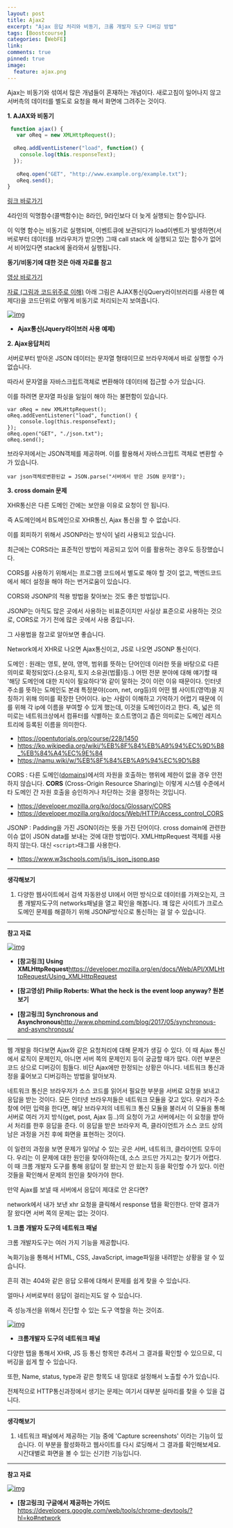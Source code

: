 ```yaml
---
layout: post
title: Ajax2
excerpt: "Ajax 응답 처리와 비동기, 크롬 개발자 도구 디버깅 방법"
tags: [Boostcourse]
categories: [WebFE]
link:
comments: true
pinned: true
image:
  feature: ajax.png
---
```


Ajax는 비동기와 섞여서 많은 개념들이 혼재하는 개념이다. 새로고침이 일어나지 않고 서버측의 데이터를 별도로 요청을 해서 화면에 그려주는 것이다.  





**1. AJAX와 비동기**

```javascript
 function ajax() {
   var oReq = new XMLHttpRequest();
	
  oReq.addEventListener("load", function() {
    console.log(this.responseText);
  });
	
   oReq.open("GET", "http://www.example.org/example.txt");
   oReq.send();
}
```

[링크 바로가기](https://developer.mozilla.org/en/docs/Web/API/XMLHttpRequest/Using_XMLHttpRequest)

4라인의 익명함수(콜백함수)는 8라인, 9라인보다 더 늦게 실행되는 함수입니다.

이 익명 함수는 비동기로 실행되며, 이벤트큐에 보관되다가 load이벤트가 발생하면(서버로부터 데이터를 브라우저가 받으면) 그때 call stack 에 실행되고 있는 함수가 없어서 비어있다면 stack에 올라와서 실행됩니다.

**동기/비동기에 대한 것은 아래 자료를 참고**

[영상 바로가기](https://www.youtube.com/watch?v=8aGhZQkoFbQ)

[자료 (그림과 코드위주로 이해)](http://www.phpmind.com/blog/2017/05/synchronous-and-asynchronous/)
아래 그림은 AJAX통신(jQuery라이브러리를 사용한 예제다)을 코드단위로 어떻게 비동기로 처리되는지 보여줍니다.

[![img](https://cphinf.pstatic.net/mooc/20180202_278/15175639688702H54K_PNG/3-3-1_Ajax%28Jquery__%29.png?type=w760)](https://www.edwith.org/boostcourse-web/lecture/16756/#)

- **Ajax통신(Jquery라이브러 사용 예제)**


**2. Ajax응답처리**

서버로부터 받아온 JSON 데이터는 문자열 형태이므로 브라우저에서 바로 실행할 수가 없습니다. 

따라서 문자열을 자바스크립트객체로 변환해야 데이터에 접근할 수가 있습니다.

이를 하려면 문자열 파싱을 일일이 해야 하는 불편함이 있습니다.

```
var oReq = new XMLHttpRequest();
oReq.addEventListener("load", function() {
    console.log(this.responseText);
});
oReq.open("GET", "./json.txt");
oReq.send();
```

브라우저에서는 JSON객체를 제공하며. 이를 활용해서 자바스크립트 객체로 변환할 수가 있습니다.

```
var json객체로변환된값 = JSON.parse("서버에서 받은 JSON 문자열");
```

**3. cross domain 문제**

XHR통신은 다른 도메인 간에는 보안을 이유로 요청이 안 됩니다.

즉 A도메인에서 B도메인으로 XHR통신, Ajax 통신을 할 수 없습니다.

이를 회피하기 위해서 JSONP라는 방식이 널리 사용되고 있습니다.

최근에는 CORS라는 표준적인 방법이 제공되고 있어 이를 활용하는 경우도 등장했습니다. 

CORS를 사용하기 위해서는 프로그램 코드에서 별도로 해야 할 것이 없고, 백엔드코드에서 헤더 설정을 해야 하는 번거로움이 있습니다.

CORS와 JSONP의 적용 방법을 찾아보는 것도 좋은 방법입니다.

JSONP는 아직도 많은 곳에서 사용하는 비표준이지만 사실상 표준으로 사용하는 것으로, CORS로 가기 전에 많은 곳에서 사용 중입니다.

그 사용법을 참고로 알아보면 좋습니다.

Network에서 XHR로 나오면 Ajax통신이고, JS로 나오면 JSONP 통신이다.



도메인 : 원래는 영토, 분야, 영역, 범위를 뜻하는 단어인데 이러한 뜻을 바탕으로 다른 의미로 확정되었다.(소유지, 토지 소유권(법률)등..) 어떤 전문 분야에 대해 얘기할 때 '해당 도메인에 대한 지식이 필요하다'와 같이 말하는 것이 이런 이유 때문이다. 인터넷 주소를 뜻하는 도메인도 본래 특정분야(com, net, org등)의 어떤 웹 사이트(영역)을 지칭하기 위해 의미를 확장한 단어이다. ip는 사람이 이해하고 기억하기 어렵기 때문에 이를 위해 각 ip에 이름을 부여할 수 있게 했는데, 이것을 도메인이라고 한다. 즉, 넓은 의미로는 네트워크상에서 컴퓨터를 식별하는 호스트명이고 좁은 의미로는 도메인 레지스트리에 등록된 이름을 의미한다.

* https://opentutorials.org/course/228/1450
* https://ko.wikipedia.org/wiki/%EB%8F%84%EB%A9%94%EC%9D%B8_%EB%84%A4%EC%9E%84
* https://namu.wiki/w/%EB%8F%84%EB%A9%94%EC%9D%B8

CORS : 다른 도메인([domains](https://developer.mozilla.org/en-US/docs/Glossary/domain))에서의 자원을 호출하는 행위에 제한이 없을 경우 안전하지 않습니다. **CORS** (Cross-Origin Resource Sharing)는 이렇게 시스템 수준에서 타 도메인 간 자원 호출을 승인하거나 차단하는 것을 결정하는 것입니다.

* https://developer.mozilla.org/ko/docs/Glossary/CORS
* https://developer.mozilla.org/ko/docs/Web/HTTP/Access_control_CORS

JSONP : Padding을 가진 JSON이라는 뜻을 가진 단어이다. cross domain에 관련한 이슈 없이 JSON data를 보내는 것에 대한 방법이다. XMLHttpRequest 객체를 사용하지 않는다. 대신 ```<script>```태그를 사용한다. 

* https://www.w3schools.com/js/js_json_jsonp.asp

------

**생각해보기**

1. 다양한 웹사이트에서 검색 자동완성 UI에서 어떤 방식으로 데이터를 가져오는지, 크롬 개발자도구의 networks패널을 열고 확인을 해봅니다. 꽤 많은 사이트가 크로스도메인 문제를 해결하기 위해 JSONP방식으로 통신하는 걸 알 수 있습니다.

------

**참고 자료**

[![img](https://cphinf.pstatic.net/mooc/20180202_111/1517564267942IjP9Q_PNG/RbRvJnLYJt62roRVzljP.png?type=mfullfill_199_148)](https://developer.mozilla.org/en/docs/Web/API/XMLHttpRequest/Using_XMLHttpRequest)

- **[참고링크] Using XMLHttpRequest**<https://developer.mozilla.org/en/docs/Web/API/XMLHttpRequest/Using_XMLHttpRequest>


- **[참고영상] Philip Roberts: What the heck is the event loop anyway? 원본보기**


- **[참고링크] Synchronous and Asynchronous**<http://www.phpmind.com/blog/2017/05/synchronous-and-asynchronous/>



---



웹 개발을 하다보면 Ajax와 같은 요청처리에 대해 문제가 생길 수 있다. 이 때 Ajax 통신에서 로직이 문제인지, 아니면 서버 쪽의 문제인지 등이 궁금할 때가 많다. 이런 부분은 코드 상으로 디버깅이 힘들다. 비단 Ajax에만 한정되는 상황은 아니다.  네트워크 통신과정을 훑어보고 디버깅하는 방법을 알아보자.

네트워크 통신은 브라우저가 소스 코드를 읽어서 필요한 부분을 서버로 요청을 보내고 응답을 받는 것이다. 모든 인터넷 브라우저들은 네트워크 모듈을 갖고 있다. 우리가 주소창에 어떤 입력을 한다면, 해당 브라우저의 네트워크 통신 모듈을 불러서 이 모듈을 통해 서버로 여러 가지 방식(get, post, Ajax 등..)의 요청이 가고 서버에서는 이 요청을 받아서 처리를 한후 응답을 준다. 이 응답을 받은 브라우저 즉, 클라이언트가 소스 코드 상의 남은 과정을 거친 후에 화면을 표현하는 것이다.

이 일련의 과정을 보면 문제가 일어날 수 있는 곳은 서버, 네트워크, 클라이언트 모두이다. 우리는 이 문제에 대한 원인을 찾아야하는데, 소스 코드만 가지고는 찾기가 어렵다. 이 때 크롬 개발자 도구를 통해 응답이 잘 왔는지 안 왔는지 등을 확인할 수가 있다. 이런 것들을 확인해서 문제의 원인을 찾아가야 한다.

만약 Ajax를 보낼 때 서버에서 응답이 제대로 안 온다면?

network에서 내가 보낸 xhr 요청을 클릭해서 response 탭을 확인한다. 만약 결과가 잘 왔다면 서버 쪽의 문제는 없는 것이다.



**1. 크롬 개발자 도구의 네트워크 패널**

크롬 개발자도구는 여러 가지 기능을 제공합니다.

녹화기능을 통해서 HTML, CSS, JavaScript, image파일을 내려받는 상황을 알 수 있습니다.

흔히 겪는 404와 같은 응답 오류에 대해서 문제를 쉽게 찾을 수 있습니다.

얼마나 서버로부터 응답이 걸리는지도 알 수 있습니다.

즉 성능개선을 위해서 진단할 수 있는 도구 역할을 하는 것이죠. 

[![img](https://cphinf.pstatic.net/mooc/20180205_131/1517812553101sxaO7_PNG/3-3-2____.png?type=w760)](https://www.edwith.org/boostcourse-web/lecture/16770/#)

- **크롬개발자 도구의 네트워크 패널**


다양한 탭을 통해서 XHR, JS 등 통신 항목만 추려서 그 결과를 확인할 수 있으므로, 디버깅을 쉽게 할 수 있습니다.

또한, Name, status, type과 같은 항목도 내 맘대로 설정해서 노출할 수가 있습니다.

전체적으로 HTTP통신과정에서 생기는 문제는 여기서 대부분 실마리를 찾을 수 있을 겁니다. 

------

**생각해보기**

1. 네트워크 패널에서 제공하는 기능 중에 'Capture screenshots' 이라는 기능이 있습니다. 이 부분을 활성화하고 웹사이트를 다시 로딩해서 그 결과를 확인해보세요. 시간대별로 화면을 볼 수 있는 신기한 기능입니다. 

------

**참고 자료** 

[![img](https://cphinf.pstatic.net/mooc/20180205_98/1517813929430yxMc9_PNG/IoZyj6mkyFP3tbXUc5sU.png?type=mfullfill_199_148)](https://developers.google.com/web/tools/chrome-devtools/?hl=ko#network)

- **[참고링크] 구글에서 제공하는 가이드**<https://developers.google.com/web/tools/chrome-devtools/?hl=ko#network>


